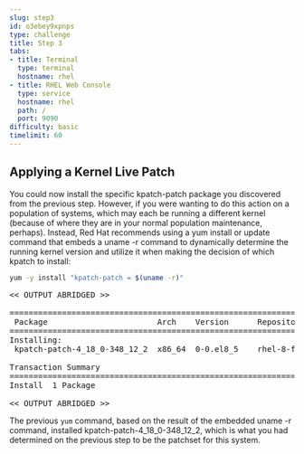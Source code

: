 ```yaml
---
slug: step3
id: o3ebey9xpnps
type: challenge
title: Step 3
tabs:
- title: Terminal
  type: terminal
  hostname: rhel
- title: RHEL Web Console
  type: service
  hostname: rhel
  path: /
  port: 9090
difficulty: basic
timelimit: 60
---
```

## Applying a Kernel Live Patch

You could now install the specific kpatch-patch package you discovered from the
previous step.  However, if you were wanting to do this action on a population
of systems, which may each be running a different kernel (because of where they
are in your normal population maintenance, perhaps).  Instead, Red Hat
recommends using a yum install or update command that embeds a uname -r
command to dynamically determine the running kernel version and utilize it
when making the decision of which kpatch to install:

```bash
yum -y install "kpatch-patch = $(uname -r)"
```

<pre class="file">
<< OUTPUT ABRIDGED >>

=========================================================================================
 Package                       Arch    Version      Repository                      Size
=========================================================================================
Installing:
 kpatch-patch-4_18_0-348_12_2  x86_64  0-0.el8_5    rhel-8-for-x86_64-baseos-rpms  7.7 k

Transaction Summary
=========================================================================================
Install  1 Package

<< OUTPUT ABRIDGED >>
</pre>

The previous `yum` command, based on the result of the embedded uname -r
command, installed kpatch-patch-4_18_0-348_12_2, which is what you had
determined on the previous step to be the patchset for this system.
